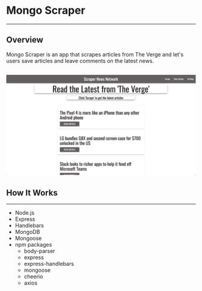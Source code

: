 # Mongo Scraper
---
## Overview
Mongo Scraper is an app that scrapes articles from The Verge and let's users save articles and leave comments on the latest news.

![Screenshot](public/assets/images/image.png)
---
## How It Works
---
* Node.js
* Express
* Handlebars
* MongoDB
* Mongoose
* npm packages
    * body-parser
    * express
    * express-handlebars
    * mongoose
    * cheerio
    * axios

